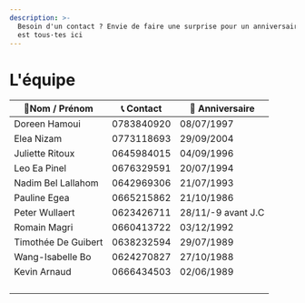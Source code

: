 ```yaml
---
description: >-
  Besoin d'un contact ? Envie de faire une surprise pour un anniversaire ? On
  est tous·tes ici
---
```


# L'équipe

| 👋Nom / Prénom      | 📞 Contact | 🎂 Anniversaire    |
| ------------------- | ---------- | ------------------ |
| Doreen Hamoui       | 0783840920 | 08/07/1997         |
| Elea Nizam          | 0773118693 | 29/09/2004         |
| Juliette Ritoux     | 0645984015 | 04/09/1996         |
| Leo Ea Pinel        | 0676329591 | 20/07/1994         |
| Nadim Bel Lallahom  | 0642969306 | 21/07/1993         |
| Pauline Egea        | 0665215862 | 21/10/1986         |
| Peter Wullaert      | 0623426711 | 28/11/-9 avant J.C |
| Romain Magri        | 0660413722 | 03/12/1992         |
| Timothée De Guibert | 0638232594 | 29/07/1989         |
| Wang-Isabelle Bo    | 0624270827 | 27/10/1988         |
| Kevin Arnaud        | 0666434503 | 02/06/1989         |
|                     |            |                    |
|                     |            |                    |
|                     |            |                    |
|                     |            |                    |
